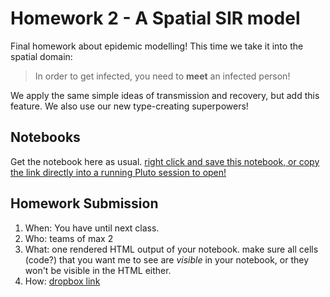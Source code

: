 # Homework 2 - A Spatial SIR model

Final homework about epidemic modelling! This time we take it into the spatial domain: 

> In order to get infected, you need to **meet** an infected person!

We apply the same simple ideas of transmission and recovery, but add this feature. We also use our new type-creating superpowers!

## Notebooks

Get the notebook here as usual. [right click and save this notebook, or copy the link directly into a running Pluto session to open!](https://github.com/floswald/NumericalMethods/blob/master/notebooks/homework2/epidemic.jl)

## Homework Submission


1. When: You have until next class.
2. Who: teams of max 2
3. What: one rendered HTML output of your notebook. make sure all cells (code?) that you want me to see are *visible* in your notebook, or they won't  be visible in the HTML either.
4. How: [dropbox link](https://www.dropbox.com/request/39dQXc8TVCoveKP9ErZb)
